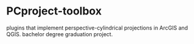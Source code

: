 # PCproject-toolbox
plugins that implement perspective-cylindrical projections in ArcGIS and QGIS. bachelor degree graduation project. 
